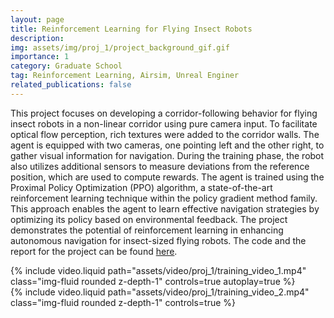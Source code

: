 ```yaml
---
layout: page
title: Reinforcement Learning for Flying Insect Robots
description: 
img: assets/img/proj_1/project_background_gif.gif
importance: 1
category: Graduate School
tag: Reinforcement Learning, Airsim, Unreal Enginer
related_publications: false
---
```



This project focuses on developing a corridor-following behavior for flying insect robots in a non-linear corridor using pure camera input. To facilitate optical flow perception, rich textures were added to the corridor walls. The agent is equipped with two cameras, one pointing left and the other right, to gather visual information for navigation. During the training phase, the robot also utilizes additional sensors to measure deviations from the reference position, which are used to compute rewards. The agent is trained using the Proximal Policy Optimization (PPO) algorithm, a state-of-the-art reinforcement learning technique within the policy gradient method family. This approach enables the agent to learn effective navigation strategies by optimizing its policy based on environmental feedback. The project demonstrates the potential of reinforcement learning in enhancing autonomous navigation for insect-sized flying robots. The code and the report for the project can be found [here](https://github.com/amantiwary10/CSE571-IntelligentControl).

<div class="row mt-3">
    <div class="col-sm mt-3 mt-md-0">
        {% include video.liquid path="assets/video/proj_1/training_video_1.mp4" class="img-fluid rounded z-depth-1" controls=true autoplay=true %}
    </div>
    <div class="col-sm mt-3 mt-md-0">
        {% include video.liquid path="assets/video/proj_1/training_video_2.mp4" class="img-fluid rounded z-depth-1" controls=true %}
    </div>
</div>